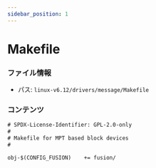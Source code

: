 ```yaml
---
sidebar_position: 1
---
```

# Makefile

### ファイル情報

- パス: `linux-v6.12/drivers/message/Makefile`

### コンテンツ

```txt
# SPDX-License-Identifier: GPL-2.0-only
#
# Makefile for MPT based block devices
#

obj-$(CONFIG_FUSION)	+= fusion/

```
